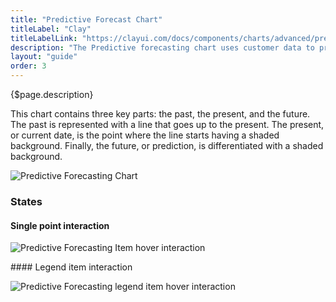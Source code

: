 ```yaml
---
title: "Predictive Forecast Chart"
titleLabel: "Clay"
titleLabelLink: "https://clayui.com/docs/components/charts/advanced/predictive-forecasting.html"
description: "The Predictive forecasting chart uses customer data to predict future data with a declared margin of error."
layout: "guide"
order: 3
---
```


<div class="page-description">{$page.description}</div>

This chart contains three key parts: the past, the present, and the future. The past is represented with a line that goes up to the present. The present, or current date, is the point where the line starts having a shaded background. Finally, the future, or prediction, is differentiated with a shaded background.

![Predictive Forecasting Chart](../../../images/ChartPredictiveForcDefault.jpg)


### States

#### Single point interaction

![Predictive Forecasting Item hover interaction](../../../images/ChartPredictiveForcItem.jpg)


#### Legend item interaction

![Predictive Forecasting legend item hover interaction](../../../images/ChartPredictiveForcLegend.jpg)